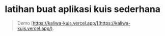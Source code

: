 # latihan buat aplikasi kuis sederhana

> Demo [https://kaliwa-kuis.vercel.app/](https://kaliwa-kuis.vercel.app/).
